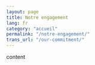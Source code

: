 ```yaml
---
layout: page
title: Notre engagement
lang: fr
category: "accueil"
permalink: "/notre-engagement/"
trans_url: "/our-commitment/"
---
```

content